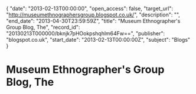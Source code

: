 {
  "date": "2013-02-13T00:00:00", 
  "open_access": false, 
  "target_url": "http://museumethnographersgroup.blogspot.co.uk/", 
  "description": "", 
  "end_date": "2013-04-30T23:59:59Z", 
  "title": "Museum Ethnographer's Group Blog, The", 
  "record_id": "20130213T000000/bknjk7pHOokpshqhlm64Fw==", 
  "publisher": "blogspot.co.uk", 
  "start_date": "2013-02-13T00:00:00Z", 
  "subject": "Blogs"
}

# Museum Ethnographer's Group Blog, The

